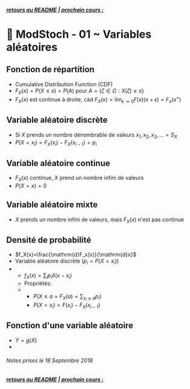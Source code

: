 ##### [retours au README](./README.md) | [prochain cours : ](./)

# 🎲 ModStoch - 01 ~ Variables aléatoires

## Fonction de répartition

- Cumulative Distribution Function (CDF)
- $F_X(x)=P(X\leq x)=P(A)$ pour $A=\{\zeta\in\Omega:X(\zeta)\leq x\}$
- $F_X(x)$ est continue à droite, càd $F_X(x)=\lim_{\epsilon\rightarrow 0}F(x)(x+\epsilon)=F_x(x^+)$

## Variable aléatoire discrète

- Si $X$ prends un nombre dénombrable de valeurs ${x_1, x_2, x_3, ...}=S_X$
- $P(X=x_i)=F_X(x_i)-F_X(x_{i-1})=p_i$

## Variable aléatoire continue

- $F_X(x)$ continue, $X$ prend un nombre infini de valeurs
- $P(X=x)=0$

## Variable aléatoire mixte

- $X$ prends un nombre infini de valeurs, mais $F_X(x)$ n'est pas continue

## Densité de probabilité

- $f_X(x)=\frac{\mathrm{d}F_x(x)}{\mathrm{d}x}$
- Variable aléatoire discrète ($p_i=P(X=x_i)$)
- - $f_X(x)=\sum_ip_i\delta(x-x_i)$
  - Propriétés:
  - - $P(X\leq a=F_X(a)=\sum_{x_i\leq a}p_i)$
    - $P(X=x_i)=F(x_i)-F_X(x_{i-1})$

## Fonction d'une variable aléatoire

- $Y=g(X)$
- 

###### Notes prises le 18 Septembre 2018

##### [retours au README](./README.md) | [prochain cours : ](./)
